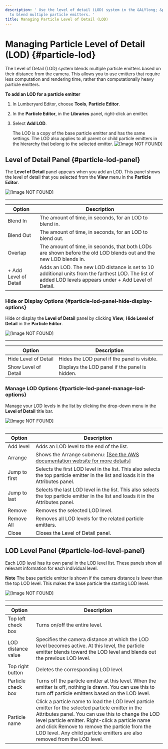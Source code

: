 ```yaml
---
description: ' Use the level of detail (LOD) system in the &ALYlong; &particle-editor;
  to blend multiple particle emitters. '
title: Managing Particle Level of Detail (LOD)
---
```

# Managing Particle Level of Detail \(LOD\) {#particle-lod}

The Level of Detail \(LOD\) system blends multiple particle emitters based on their distance from the camera\. This allows you to use emitters that require less computation and rendering time, rather than computationally heavy particle emitters\.

**To add an LOD for a particle emitter**

1. In Lumberyard Editor, choose **Tools**, **Particle Editor**\.

1. In the **Particle Editor**, in the **Libraries** panel, right\-click an emitter\.

1. Select **Add LOD**\.

   The LOD is a copy of the base particle emitter and has the same settings\. The LOD also applies to all parent or child particle emitters in the hierarchy that belong to the selected emitter\.
![\[Image NOT FOUND\]](/images/userguide/particles/particle-lod-1.png)

## Level of Detail Panel {#particle-lod-panel}

The **Level of Detail** panel appears when you add an LOD\. This panel shows the level of detail that you selected from the **View** menu in the **Particle Editor**\.

![\[Image NOT FOUND\]](/images/userguide/particles/particle-lod-2.png)


****

| Option | Description |
| --- | --- |
| Blend In | The amount of time, in seconds, for an LOD to blend in\. |
| Blend Out | The amount of time, in seconds, for an LOD to blend out\. |
| Overlap | The amount of time, in seconds, that both LODs are shown before the old LOD blends out and the new LOD blends in\. |
| \+ Add Level of Detail | Adds an LOD\. The new LOD distance is set to 10 additional units from the farthest LOD\. The list of added LOD levels appears under \+ Add Level of Detail\. |

### Hide or Display Options {#particle-lod-panel-hide-display-options}

Hide or display the **Level of Detail** panel by clicking **View**, **Hide Level of Detail** in the **Particle Editor**\.

![\[Image NOT FOUND\]](/images/userguide/particles/particle-lod-5.png)


****

| Option | Description |
| --- | --- |
| Hide Level of Detail | Hides the LOD panel if the panel is visible\. |
| Show Level of Detail | Displays the LOD panel if the panel is hidden\. |

### Manage LOD Options {#particle-lod-panel-manage-lod-options}

Manage your LOD levels in the list by clicking the drop\-down menu in the **Level of Detail** title bar\.

![\[Image NOT FOUND\]](/images/userguide/particles/particle-lod-4.png)


****

| Option | Description |
| --- | --- |
| Add level | Adds an LOD level to the end of the list\. |
| Arrange | Shows the Arrange submenu: [\[See the AWS documentation website for more details\]](/docs/userguide/particles/lod) |
| Jump to first | Selects the first LOD level in the list\. This also selects the top particle emitter in the list and loads it in the Attributes panel\. |
| Jump to last | Selects the last LOD level in the list\. This also selects the top particle emitter in the list and loads it in the Attributes panel\. |
| Remove | Removes the selected LOD level\. |
| Remove All | Removes all LOD levels for the related particle emitters\. |
| Close | Closes the Level of Detail panel\. |

## LOD Level Panel {#particle-lod-level-panel}

Each LOD level has its own panel in the LOD level list\. These panels show all relevant information for each individual level\.

**Note**
The base particle emitter is shown if the camera distance is lower than the top LOD level\. This makes the base particle the starting LOD level\.

![\[Image NOT FOUND\]](/images/userguide/particles/particle-lod-3.png)


****

| Option | Description |
| --- | --- |
| Top left check box | Turns on/off the entire level\. |
| LOD distance value | Specifies the camera distance at which the LOD level becomes active\. At this level, the particle emitter blends toward the LOD level and blends out the previous LOD level\. |
| Top right button | Deletes the corresponding LOD level\. |
| Particle check box | Turns off the particle emitter at this level\. When the emitter is off, nothing is drawn\. You can use this to turn off particle emitters based on the LOD level\. |
| Particle name | Click a particle name to load the LOD level particle emitter for the selected particle emitter in the Attributes panel\. You can use this to change the LOD level particle emitter\. Right\-click a particle name and click Remove to remove the particle from the LOD level\. Any child particle emitters are also removed from the LOD level\. |
